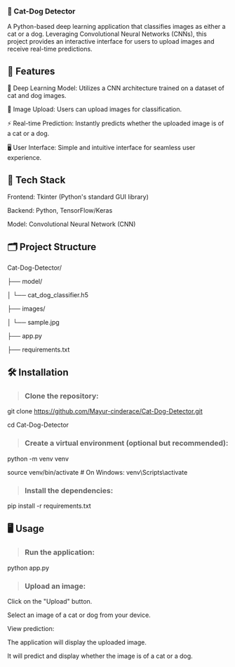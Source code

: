 ### 🐾 Cat-Dog Detector
A Python-based deep learning application that classifies images as either a cat or a dog. Leveraging Convolutional Neural Networks (CNNs), this project provides an interactive interface for users to upload images and receive real-time predictions.

## 🚀 Features
🧠 Deep Learning Model: Utilizes a CNN architecture trained on a dataset of cat and dog images.

📂 Image Upload: Users can upload images for classification.

⚡ Real-time Prediction: Instantly predicts whether the uploaded image is of a cat or a dog.

🖥️ User Interface: Simple and intuitive interface for seamless user experience.

## 🧰 Tech Stack
Frontend: Tkinter (Python's standard GUI library)

Backend: Python, TensorFlow/Keras

Model: Convolutional Neural Network (CNN)

## 🗂️ Project Structure

Cat-Dog-Detector/

├── model/

│   └── cat_dog_classifier.h5

├── images/

│   └── sample.jpg

├── app.py

├── requirements.txt

## 🛠️ Installation

> ### Clone the repository:
git clone https://github.com/Mayur-cinderace/Cat-Dog-Detector.git

cd Cat-Dog-Detector

> ### Create a virtual environment (optional but recommended):
python -m venv venv

source venv/bin/activate  # On Windows: venv\Scripts\activate

> ### Install the dependencies:
pip install -r requirements.txt

## 🖥️ Usage
> ### Run the application:
python app.py

> ### Upload an image:
Click on the "Upload" button.

Select an image of a cat or dog from your device.

View prediction:

The application will display the uploaded image.

It will predict and display whether the image is of a cat or a dog.
